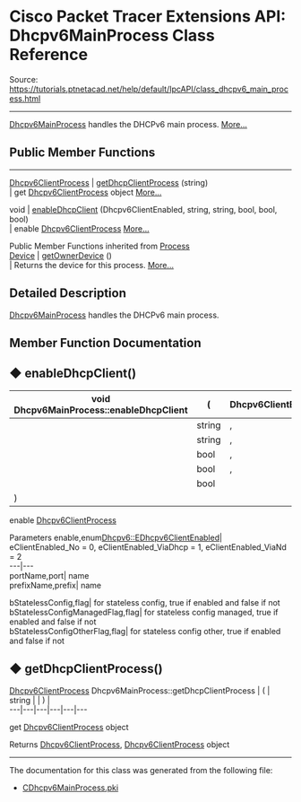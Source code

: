 # Cisco Packet Tracer Extensions API: Dhcpv6MainProcess Class Reference

Source: https://tutorials.ptnetacad.net/help/default/IpcAPI/class_dhcpv6_main_process.html

---

[Dhcpv6MainProcess](class_dhcpv6_main_process.html "Dhcpv6MainProcess handles the DHCPv6 main process.") handles the DHCPv6 main process. [More...](class_dhcpv6_main_process.html#details)

##  Public Member Functions  
  
---  
[Dhcpv6ClientProcess](class_dhcpv6_client_process.html) | [getDhcpClientProcess](class_dhcpv6_main_process.html#a2b4861389071409f81b3859da6c5dd9d) (string)  
| get [Dhcpv6ClientProcess](class_dhcpv6_client_process.html "Dhcpv6ClientProcess handles the DHCPv6 client process.") object [More...](class_dhcpv6_main_process.html#a2b4861389071409f81b3859da6c5dd9d)  
  
void | [enableDhcpClient](class_dhcpv6_main_process.html#ac49e816b49a05bcfab331c7a2caafc95) (Dhcpv6ClientEnabled, string, string, bool, bool, bool)  
| enable [Dhcpv6ClientProcess](class_dhcpv6_client_process.html "Dhcpv6ClientProcess handles the DHCPv6 client process.") [More...](class_dhcpv6_main_process.html#ac49e816b49a05bcfab331c7a2caafc95)  
  
Public Member Functions inherited from [Process](class_process.html)  
[Device](class_device.html) | [getOwnerDevice](class_process.html#a9cc34f553b0325e0f4074301fd36b77b) ()  
| Returns the device for this process. [More...](class_process.html#a9cc34f553b0325e0f4074301fd36b77b)  
  
  
## Detailed Description

[Dhcpv6MainProcess](class_dhcpv6_main_process.html "Dhcpv6MainProcess handles the DHCPv6 main process.") handles the DHCPv6 main process. 

## Member Function Documentation

## ◆ enableDhcpClient()

void Dhcpv6MainProcess::enableDhcpClient  | ( | Dhcpv6ClientEnabled  | ,   
---|---|---|---  
|  | string  | ,   
|  | string  | ,   
|  | bool  | ,   
|  | bool  | ,   
|  | bool  |   
| ) | |   
  
enable [Dhcpv6ClientProcess](class_dhcpv6_client_process.html "Dhcpv6ClientProcess handles the DHCPv6 client process.")

Parameters
     enable,enum<Dhcpv6::EDhcpv6ClientEnabled>| eClientEnabled_No = 0, eClientEnabled_ViaDhcp = 1, eClientEnabled_ViaNd = 2  
---|---  
portName,port| name  
prefixName,prefix| name   
  
bStatelessConfig,flag| for stateless config, true if enabled and false if not  
bStatelessConfigManagedFlag,flag| for stateless config managed, true if enabled and false if not  
bStatelessConfigOtherFlag,flag| for stateless config other, true if enabled and false if not   
  
## ◆ getDhcpClientProcess()

[Dhcpv6ClientProcess](class_dhcpv6_client_process.html) Dhcpv6MainProcess::getDhcpClientProcess  | ( | string  | | ) |   
---|---|---|---|---|---  
  
get [Dhcpv6ClientProcess](class_dhcpv6_client_process.html "Dhcpv6ClientProcess handles the DHCPv6 client process.") object 

Returns
    [Dhcpv6ClientProcess](class_dhcpv6_client_process.html "Dhcpv6ClientProcess handles the DHCPv6 client process."), [Dhcpv6ClientProcess](class_dhcpv6_client_process.html "Dhcpv6ClientProcess handles the DHCPv6 client process.") object 

* * *

The documentation for this class was generated from the following file:

  * [CDhcpv6MainProcess.pki](_c_dhcpv6_main_process_8pki.html)


